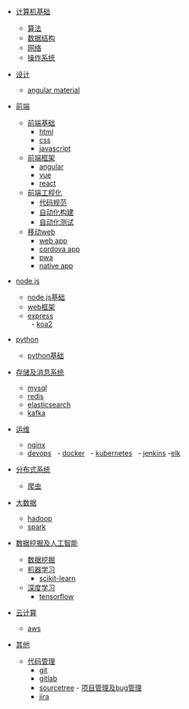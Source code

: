 - [计算机基础](#1)
	- [算法](#1.1)
	- [数据结构](#1.2)
 	- [网络](#1.2)
 	- [操作系统](#1.3)
	
- [设计](#2) 
 	- [angular material](#2.1)

- [前端](#3)
	- [前端基础](#3.1)
		- [html](#3.1.1)
		- [css](#3.1.2)
 		- [javascript](#3.1.3)
	- [前端框架](#3.2)
 		- [angular](#3.2.1)
  		- [vue](#3.2.2)
  		- [react](#3.2.3)
 	- [前端工程化](#3.3)
  		- [代码规范](#3.3.1)
  		- [自动化构建](#3.3.2)
  		- [自动化测试](#3.3.3)
 	- [移动web](#3.4)
  		- [web app](#3.4.1)
  		- [cordova app](#3.4.2)
  		- [pwa](#3.4.3)
  		- [native app](#3.4.4)

- [node.js](#4)
 	- [node.js基础](#4.1)
 	- [web框架](#4.2)
  	- [express](#4.3)   
  	- [koa2](#4.4)

- [python](#5)
 	- [python基础](#5.1)

- [存储及消息系统](#6)
 	- [mysql](#6.1)
 	- [redis](#6.2)
 	- [elasticsearch](#6.3)
 	- [kafka](#6.4)
 
- [运维](#7) 
 	- [nginx](#7.1)
 	- [devops](#7.2)
  		- [docker](#7.2.1)
  		- [kubernetes](#7.2.2)
  		- [jenkins](#7.2.3)
 	 -[elk](#7.3)

- [分布式系统](#8)
 	- [爬虫](#8.1)

- [大数据](#9)
 	- [hadoop](#9.1)
 	- [spark](#9.2)
 
- [数据挖掘及人工智能](#10)
	- [数据挖掘](#10.1)
 	- [机器学习](#10.2)
		- [scikit-learn](#10.2.1)
	- [深度学习](#10.3)
		- [tensorflow](#10.3.1)
- [云计算](#11) 
 	- [aws](#11.1)
 
- [其他](#12)
 	- [代码管理](#12.1)
  		- [git](#12.1.1)
  		- [gitlab](#12.1.2)
  		- [sourcetree](#12.1.3)
 	- [项目管理及bug管理](#12.2)
		- [jira](#12.2.1) 

 
